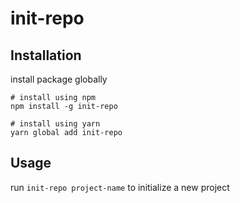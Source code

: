 # init-repo

## Installation

install package globally

```
# install using npm
npm install -g init-repo

# install using yarn
yarn global add init-repo
```

## Usage

run `init-repo project-name` to initialize a new project
